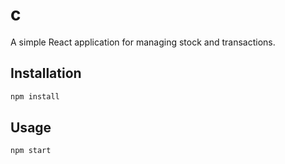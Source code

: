 # c

A simple React application for managing stock and transactions.

## Installation

```sh
npm install
```

## Usage

```sh
npm start
```